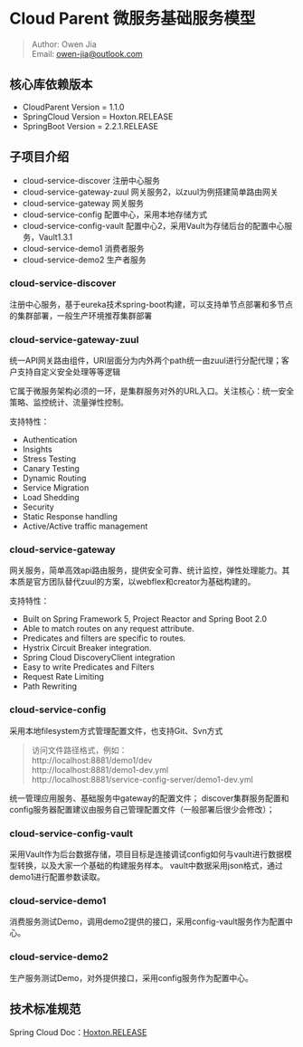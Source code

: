 # Cloud Parent 微服务基础服务模型

> Author: Owen Jia    
  Email:  owen-jia@outlook.com

## 核心库依赖版本
- CloudParent Version = 1.1.0
- SpringCloud Version = Hoxton.RELEASE
- SpringBoot Version = 2.2.1.RELEASE

## 子项目介绍

- cloud-service-discover 注册中心服务
- cloud-service-gateway-zuul 网关服务2，以zuul为例搭建简单路由网关
- cloud-service-gateway 网关服务
- cloud-service-config 配置中心，采用本地存储方式
- cloud-service-config-vault 配置中心2，采用Vault为存储后台的配置中心服务，Vault1.3.1
- cloud-service-demo1 消费者服务
- cloud-service-demo2 生产者服务

### cloud-service-discover

注册中心服务，基于eureka技术spring-boot构建，可以支持单节点部署和多节点的集群部署，一般生产环境推荐集群部署

### cloud-service-gateway-zuul

统一API网关路由组件，URI层面分为内外两个path统一由zuul进行分配代理；客户支持自定义安全处理等等逻辑

它属于微服务架构必须的一环，是集群服务对外的URL入口。关注核心：统一安全策略、监控统计、流量弹性控制。

支持特性：
- Authentication
- Insights
- Stress Testing
- Canary Testing
- Dynamic Routing
- Service Migration
- Load Shedding
- Security
- Static Response handling
- Active/Active traffic management

### cloud-service-gateway

网关服务，简单高效api路由服务，提供安全可靠、统计监控，弹性处理能力。其本质是官方团队替代zuul的方案，以webflex和creator为基础构建的。

支持特性：
- Built on Spring Framework 5, Project Reactor and Spring Boot 2.0
- Able to match routes on any request attribute.
- Predicates and filters are specific to routes.
- Hystrix Circuit Breaker integration.
- Spring Cloud DiscoveryClient integration
- Easy to write Predicates and Filters
- Request Rate Limiting
- Path Rewriting

### cloud-service-config

采用本地filesystem方式管理配置文件，也支持Git、Svn方式

> 访问文件路径格式，例如：    
  http://localhost:8881/demo1/dev    
  http://localhost:8881/demo1-dev.yml       
  http://localhost:8881/service-config-server/demo1-dev.yml  

统一管理应用服务、基础服务中gateway的配置文件； discover集群服务配置和config服务器配置建议由服务自己管理配置文件（一般部署后很少会修改）；

### cloud-service-config-vault

采用Vault作为后台数据存储，项目目标是连接调试config如何与vault进行数据模型转换，以及大家一个基础的构建服务样本。
vault中数据采用json格式，通过demo1进行配置参数读取。

### cloud-service-demo1

消费服务测试Demo，调用demo2提供的接口，采用config-vault服务作为配置中心。

### cloud-service-demo2

生产服务测试Demo，对外提供接口，采用config服务作为配置中心。

## 技术标准规范

Spring Cloud Doc：[Hoxton.RELEASE](https://cloud.spring.io/spring-cloud-static/Hoxton.RELEASE/reference/html/spring-cloud.html)

